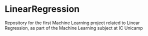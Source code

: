 # LinearRegression
Repository for the first Machine Learning project related to Linear Regression, as part of the Machine Learning subject at IC Unicamp
